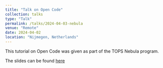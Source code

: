 ```yaml
---
title: "Talk on Open Code"
collection: talks
type: "Talk"
permalink: /talks/2024-04-03-nebula
venue: "Remote"
date: 2024-04-02
location: "Nijmegen, Netherlands"
---
```


This tutorial on Open Code was given as part of the TOPS Nebula program.

The slides can be found [here](https://htmlpreview.github.io/?https://github.com/likeajumprope/TOPS-Talk-about-Open-Software/blob/main/Presentation.html)
